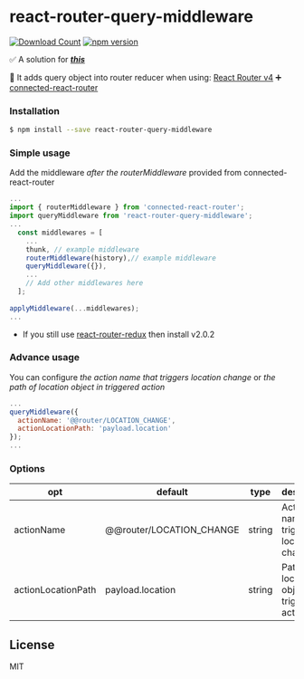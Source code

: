 # react-router-query-middleware

[![Download Count](http://img.shields.io/npm/dm/react-router-query-middleware.svg?style=flat-square)](https://npmjs.org/package/react-router-query-middleware)
[![npm version](https://badge.fury.io/js/react-router-query-middleware.svg)](https://badge.fury.io/js/react-router-query-middleware)

:white_check_mark: A solution for ***[this](https://github.com/ReactTraining/react-router/issues/4410)***

:palm_tree: It adds query object into router reducer when using:
[React Router v4](https://github.com/ReactTraining/react-router)
:heavy_plus_sign: [connected-react-router](https://github.com/supasate/connected-react-router)


### Installation

```sh
$ npm install --save react-router-query-middleware
```
### Simple usage
Add the middleware *after the routerMiddleware* provided from connected-react-router

```js
...
import { routerMiddleware } from 'connected-react-router';
import queryMiddleware from 'react-router-query-middleware';
...
  const middlewares = [
    ...
    thunk, // example middleware
    routerMiddleware(history),// example middleware
    queryMiddleware({}),
    ...
    // Add other middlewares here
  ];
  
applyMiddleware(...middlewares);
...
```
* If you still use [react-router-redux](https://github.com/reactjs/react-router-redux) then install v2.0.2

### Advance usage
You can configure *the action name that triggers location change* or *the path of location object in triggered action*
```js
...
queryMiddleware({
  actionName: '@@router/LOCATION_CHANGE',
  actionLocationPath: 'payload.location'
});
...
```

### Options
| opt | default | type | description |
| ---- | ---- | ----| ---- |
| actionName | @@router/LOCATION_CHANGE | string | Action name that triggers location change |
| actionLocationPath | payload.location | string | Path of location object in triggered action |

License
----

MIT
